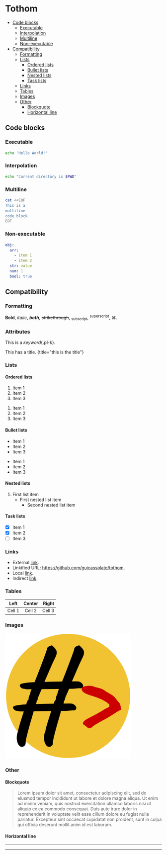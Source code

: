 # Tothom

- [Code blocks](#code-blocks)
  - [Executable](#executable)
  - [Interpolation](#interpolation)
  - [Multiline](#multiline)
  - [Non-executable](#non-executable)
- [Compatibility](#compatibility)
  - [Formatting](#formatting)
  - [Lists](#lists)
    - [Ordered lists](#ordered-lists)
    - [Bullet lists](#bullet-lists)
    - [Nested lists](#nested-lists)
    - [Task lists](#task-lists)
  - [Links](#links)
  - [Tables](#tables)
  - [Images](#images)
  - [Other](#other)
    - [Blockquote](#blockquote)
    - [Horizontal line](#horizontal-line)

## Code blocks

### Executable

```sh
echo 'Hello World!'
```

### Interpolation

```sh
echo "Current directory is $PWD"
```

### Multiline

```sh
cat <<EOF
This is a
multiline
code block
EOF
```

### Non-executable

```yaml
obj:
  arr:
    - item 1
    - item 2
  str: value
  num: 1
  bool: true
```

## Compatibility

### Formatting

**Bold**, _italic_, _**both**_, ~~strikethrough~~, <sub>subscript</sub>, <sup>superscript</sup>, <key>⌘</key>.

### Attributes

This is a *keyword*{.pl-k}.

This has a title. {title="this is the title"}

### Lists

#### Ordered lists

1. Item 1
2. Item 2
3. Item 3

1) Item 1
2) Item 2
3) Item 3

#### Bullet lists

* Item 1
* Item 2
* Item 3

- Item 1
- Item 2
- Item 3

#### Nested lists

1. First list item
   - First nested list item
     - Second nested list item

#### Task lists

- [x] Item 1
- [x] Item 2
- [ ] Item 3

### Links

- External [link](https://marketplace.visualstudio.com/items?itemName=guicassolato.tothom).
- Linkified URL: https://github.com/guicassolato/tothom.
- Local [link](./hello-world.md).
- Indirect [link][1].

[1]: https://github.com/guicassolato/tothom

### Tables

| Left   | Center | Right  |
| ------ | :----: | -----: |
| Cell 1 | Cell 2 | Cell 3 |

### Images

![Tothom](../resources/tothom.png)

### Other

#### Blockquote

> Lorem ipsum dolor sit amet, consectetur adipiscing elit, sed do eiusmod tempor incididunt ut labore et dolore magna aliqua. Ut enim ad minim veniam, quis nostrud exercitation ullamco laboris nisi ut aliquip ex ea commodo consequat. Duis aute irure dolor in reprehenderit in voluptate velit esse cillum dolore eu fugiat nulla pariatur. Excepteur sint occaecat cupidatat non proident, sunt in culpa qui officia deserunt mollit anim id est laborum.

#### Horizontal line

---

***
